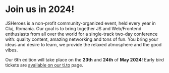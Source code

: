 # Join us in 2024!

JSHeroes is a non-profit community-organized event, held every year in Cluj, Romania. Our goal is to bring together JS and Web/Frontend enthusiasts from all over the world for a single-track two-day conference with: quality content, amazing networking and tons of fun. You bring your ideas and desire to learn, we provide the relaxed atmosphere and the good vibes.

Our 6th edition will take place on the **23th** and **24th** of **May 2024**! Early bird tickets are [available on our ti.to](https://ti.to/jsheroes/2024) page.
